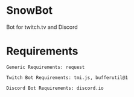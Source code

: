 # SnowBot
Bot for twitch.tv and Discord

# Requirements
    Generic Requirements: request

    Twitch Bot Requirements: tmi.js, bufferutil@1

    Discord Bot Requirements: discord.io
